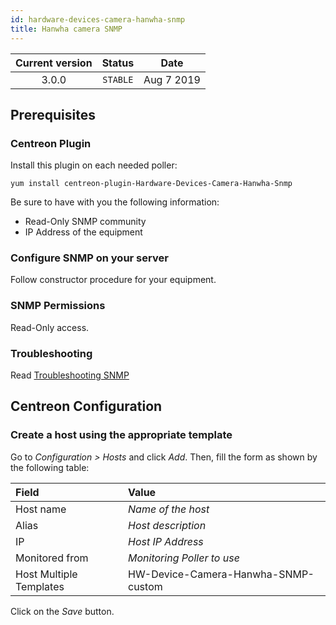 ```yaml
---
id: hardware-devices-camera-hanwha-snmp
title: Hanwha camera SNMP
---
```


| Current version | Status | Date |
| :-: | :-: | :-: |
| 3.0.0 | `STABLE` | Aug  7 2019 |

## Prerequisites

### Centreon Plugin

Install this plugin on each needed poller:

``` shell
yum install centreon-plugin-Hardware-Devices-Camera-Hanwha-Snmp
```

Be sure to have with you the following information:

  - Read-Only SNMP community
  - IP Address of the equipment

### Configure SNMP on your server

Follow constructor procedure for your equipment.

### SNMP Permissions

Read-Only access.

### Troubleshooting

Read [Troubleshooting SNMP](http://documentation.centreon.com/docs/centreon-plugins/en/latest/user/guide.html#snmp)

## Centreon Configuration

### Create a host using the appropriate template

Go to *Configuration \> Hosts* and click *Add*. Then, fill the form as shown by the following table:

| Field                   | Value                               |
| :---------------------- | :---------------------------------- |
| Host name               | *Name of the host*                  |
| Alias                   | *Host description*                  |
| IP                      | *Host IP Address*                   |
| Monitored from          | *Monitoring Poller to use*          |
| Host Multiple Templates | HW-Device-Camera-Hanwha-SNMP-custom |

Click on the *Save* button.


